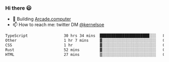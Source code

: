 ### Hi there 😃

- 🔨 Building [Arcade.computer](https://arcade.computer)
- 📫 How to reach me: twitter DM [@kernelsoe](https://twitter.com/kernelsoe)

<!--START_SECTION:waka-->

```txt
TypeScript                30 hrs 34 mins  ██████████████████████░░░   88.60 %
Other                     1 hr 7 mins     ▓░░░░░░░░░░░░░░░░░░░░░░░░   03.25 %
CSS                       1 hr            ▓░░░░░░░░░░░░░░░░░░░░░░░░   02.90 %
Rust                      52 mins         ▓░░░░░░░░░░░░░░░░░░░░░░░░   02.56 %
HTML                      27 mins         ▒░░░░░░░░░░░░░░░░░░░░░░░░   01.31 %
```

<!--END_SECTION:waka-->
